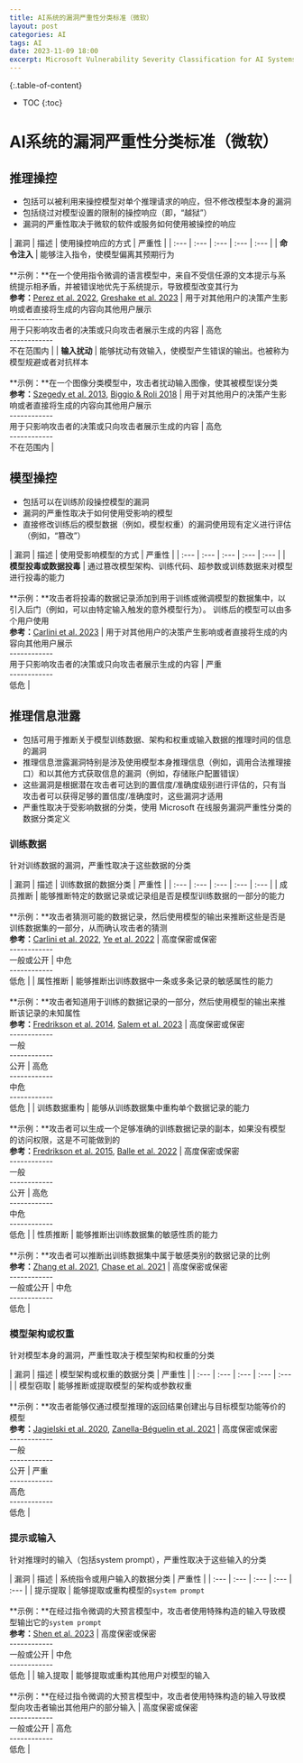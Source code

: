 ```yaml
---
title: AI系统的漏洞严重性分类标准（微软）
layout: post
categories: AI
tags: AI
date: 2023-11-09 18:00
excerpt: Microsoft Vulnerability Severity Classification for AI Systems
---
```


{:.table-of-content}
* TOC
{:toc}

# AI系统的漏洞严重性分类标准（微软）
## 推理操控
- 包括可以被利用来操控模型对单个推理请求的响应，但不修改模型本身的漏洞
- 包括绕过对模型设置的限制的操控响应（即，“越狱”）
- 漏洞的严重性取决于微软的软件或服务如何使用被操控的响应

| 漏洞 | 描述 | 使用操控响应的方式 | 严重性 |
| :--- | :--- | :--- | :--- | :--- |
| **命令注入** | 能够注入指令，使模型偏离其预期行为<br><br>**示例：**在一个使用指令微调的语言模型中，来自不受信任源的文本提示与系统提示相矛盾，并被错误地优先于系统提示，导致模型改变其行为<br>**参考：**[Perez et al. 2022](https://arxiv.org/abs/2211.09527), [Greshake et al. 2023](https://arxiv.org/abs/2302.12173) | 用于对其他用户的决策产生影响或者直接将生成的内容向其他用户展示<br>------------<br>用于只影响攻击者的决策或只向攻击者展示生成的内容 | 高危<br>------------<br>不在范围内 |
| **输入扰动** | 能够扰动有效输入，使模型产生错误的输出。也被称为模型规避或者对抗样本<br><br>**示例：**在一个图像分类模型中，攻击者扰动输入图像，使其被模型误分类<br>**参考：**[Szegedy et al. 2013](https://arxiv.org/abs/1312.6199), [Biggio & Roli 2018](https://arxiv.org/abs/1712.03141) | 用于对其他用户的决策产生影响或者直接将生成的内容向其他用户展示<br>------------<br>用于只影响攻击者的决策或只向攻击者展示生成的内容 | 高危<br>------------<br>不在范围内 |


## 模型操控
- 包括可以在训练阶段操控模型的漏洞
- 漏洞的严重性取决于如何使用受影响的模型
- 直接修改训练后的模型数据（例如，模型权重）的漏洞使用现有定义进行评估（例如，“篡改”）

| 漏洞 | 描述 | 使用受影响模型的方式 | 严重性 |
| :--- | :--- | :--- | :--- | :--- |
| **模型投毒或数据投毒** | 通过篡改模型架构、训练代码、超参数或训练数据来对模型进行投毒的能力<br><br>**示例：**攻击者将投毒的数据记录添加到用于训练或微调模型的数据集中，以引入后门（例如，可以由特定输入触发的意外模型行为）。 训练后的模型可以由多个用户使用<br>**参考：**[Carlini et al. 2023](https://arxiv.org/abs/2302.10149) | 用于对其他用户的决策产生影响或者直接将生成的内容向其他用户展示<br>------------<br>用于只影响攻击者的决策或只向攻击者展示生成的内容 | 严重<br>------------<br>低危 |

## 推理信息泄露
- 包括可用于推断关于模型训练数据、架构和权重或输入数据的推理时间的信息的漏洞
- 推理信息泄露漏洞特别是涉及使用模型本身推理信息（例如，调用合法推理接口）和以其他方式获取信息的漏洞（例如，存储账户配置错误）
- 这些漏洞是根据潜在攻击者可达到的置信度/准确度级别进行评估的，只有当攻击者可以获得足够的置信度/准确度时，这些漏洞才适用
- 严重性取决于受影响数据的分类，使用 Microsoft 在线服务漏洞严重性分类的数据分类定义

### 训练数据
针对训练数据的漏洞，严重性取决于这些数据的分类

| 漏洞 | 描述 | 训练数据的数据分类 | 严重性 |
| :--- | :--- | :--- | :--- | :--- |
| 成员推断 | 能够推断特定的数据记录或记录组是否是模型训练数据的一部分的能力<br><br>**示例：**攻击者猜测可能的数据记录，然后使用模型的输出来推断这些是否是训练数据集的一部分，从而确认攻击者的猜测<br>**参考：**[Carlini et al. 2022](https://arxiv.org/abs/2112.03570), [Ye et al. 2022](https://arxiv.org/abs/2111.09679) | 高度保密或保密<br>------------<br>一般或公开 | 中危<br>------------<br>低危 |
| 属性推断 | 能够推断出训练数据中一条或多条记录的敏感属性的能力<br><br>**示例：**攻击者知道用于训练的数据记录的一部分，然后使用模型的输出来推断该记录的未知属性<br>**参考：**[Fredrikson et al. 2014](https://www.usenix.org/system/files/conference/usenixsecurity14/sec14-paper-fredrikson-privacy.pdf), [Salem et al. 2023](https://www.microsoft.com/en-us/research/publication/sok-let-the-privacy-games-begin-a-unified-treatment-of-data-inference-privacy-in-machine-learning/) | 高度保密或保密<br>------------<br>一般<br>------------<br>公开 | 高危<br>------------<br>中危<br>------------<br>低危 |
| 训练数据重构 | 能够从训练数据集中重构单个数据记录的能力<br><br>**示例：**攻击者可以生成一个足够准确的训练数据记录的副本，如果没有模型的访问权限，这是不可能做到的<br>**参考：**[Fredrikson et al. 2015](https://doi.org/10.1145/2810103.2813677), [Balle et al. 2022](https://arxiv.org/abs/2201.04845) | 高度保密或保密<br>------------<br>一般<br>------------<br>公开 | 高危<br>------------<br>中危<br>------------<br>低危 |
| 性质推断 | 能够推断出训练数据集的敏感性质的能力<br><br>**示例：**攻击者可以推断出训练数据集中属于敏感类别的数据记录的比例<br>**参考：**[Zhang et al. 2021](https://www.usenix.org/conference/usenixsecurity21/presentation/zhang-wanrong), [Chase et al. 2021](https://www.microsoft.com/en-us/research/publication/property-inference-from-poisoning/) | 高度保密或保密<br>------------<br>一般或公开 | 中危<br>------------<br>低危 |

### 模型架构或权重
针对模型本身的漏洞，严重性取决于模型架构和权重的分类

| 漏洞 | 描述 | 模型架构或权重的数据分类 | 严重性 |
| :--- | :--- | :--- | :--- | :--- |
| 模型窃取 | 能够推断或提取模型的架构或参数权重<br><br>**示例：**攻击者能够仅通过模型推理的返回结果创建出与目标模型功能等价的模型<br>**参考：**[Jagielski et al. 2020](https://arxiv.org/abs/1909.01838), [Zanella-Béguelin et al. 2021](https://www.microsoft.com/en-us/research/publication/grey-box-extraction-of-natural-language-models/) | 高度保密或保密<br>------------<br>一般<br>------------<br>公开 | 严重<br>------------<br>高危<br>------------<br>低危 |

### 提示或输入
针对推理时的输入（包括system prompt），严重性取决于这些输入的分类

| 漏洞 | 描述 | 系统指令或用户输入的数据分类 | 严重性 |
| :--- | :--- | :--- | :--- | :--- |
| 提示提取 | 能够提取或重构模型的`system prompt`<br><br>**示例：**在经过指令微调的大预言模型中，攻击者使用特殊构造的输入导致模型输出它的`system prompt`<br>**参考：**[Shen et al. 2023](https://arxiv.org/abs/2302.09923) | 高度保密或保密<br>------------<br>一般或公开 | 中危<br>------------<br>低危 |
| 输入提取 | 能够提取或重构其他用户对模型的输入<br><br>**示例：**在经过指令微调的大预言模型中，攻击者使用特殊构造的输入导致模型向攻击者输出其他用户的部分输入 | 高度保密或保密<br>------------<br>一般或公开 | 高危<br>------------<br>低危 |